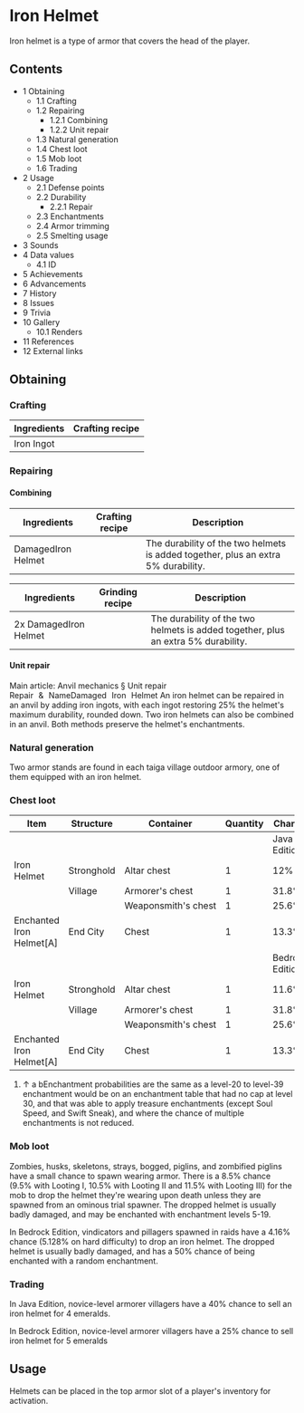 # Iron Helmet
Iron helmet is a type of armor that covers the head of the player.

## Contents
- 1 Obtaining
	- 1.1 Crafting
	- 1.2 Repairing
		- 1.2.1 Combining
		- 1.2.2 Unit repair
	- 1.3 Natural generation
	- 1.4 Chest loot
	- 1.5 Mob loot
	- 1.6 Trading
- 2 Usage
	- 2.1 Defense points
	- 2.2 Durability
		- 2.2.1 Repair
	- 2.3 Enchantments
	- 2.4 Armor trimming
	- 2.5 Smelting usage
- 3 Sounds
- 4 Data values
	- 4.1 ID
- 5 Achievements
- 6 Advancements
- 7 History
- 8 Issues
- 9 Trivia
- 10 Gallery
	- 10.1 Renders
- 11 References
- 12 External links

## Obtaining
### Crafting
| Ingredients | Crafting recipe |
|-------------|-----------------|
| Iron Ingot  |                 |

### Repairing
#### Combining
| Ingredients        | Crafting recipe | Description                                                                       |
|--------------------|-----------------|-----------------------------------------------------------------------------------|
| DamagedIron Helmet |                 | The durability of the two helmets is added together, plus an extra 5% durability. |

| Ingredients           | Grinding recipe | Description                                                                       |
|-----------------------|-----------------|-----------------------------------------------------------------------------------|
| 2x DamagedIron Helmet |                 | The durability of the two helmets is added together, plus an extra 5% durability. |

#### Unit repair
Main article: Anvil mechanics § Unit repair
Repair & NameDamaged Iron Helmet
An iron helmet can be repaired in an anvil by adding iron ingots, with each ingot restoring 25% the helmet's maximum durability, rounded down. Two iron helmets can also be combined in an anvil. Both methods preserve the helmet's enchantments.

### Natural generation
Two armor stands are found in each taiga village outdoor armory, one of them equipped with an iron helmet.

### Chest loot
| Item                     | Structure  | Container           | Quantity | Chance          |
|--------------------------|------------|---------------------|----------|-----------------|
|                          |            |                     |          | Java Edition    |
| Iron Helmet              | Stronghold | Altar chest         | 1        | 12%             |
|                          | Village    | Armorer's chest     | 1        | 31.8%           |
|                          |            | Weaponsmith's chest | 1        | 25.6%           |
| Enchanted Iron Helmet[A] | End City   | Chest               | 1        | 13.3%           |
|                          |            |                     |          | Bedrock Edition |
| Iron Helmet              | Stronghold | Altar chest         | 1        | 11.6%           |
|                          | Village    | Armorer's chest     | 1        | 31.8%           |
|                          |            | Weaponsmith's chest | 1        | 25.6%           |
| Enchanted Iron Helmet[A] | End City   | Chest               | 1        | 13.3%           |

1. ↑ a bEnchantment probabilities are the same as a level-20 to level-39 enchantment would be on an enchantment table that had no cap at level 30, and that was able to apply treasure enchantments (except Soul Speed, and Swift Sneak), and where the chance of multiple enchantments is not reduced.

### Mob loot
Zombies, husks, skeletons, strays, bogged, piglins, and zombified piglins have a small chance to spawn wearing armor. There is a 8.5% chance (9.5% with Looting I, 10.5% with Looting II and 11.5% with Looting III) for the mob to drop the helmet they're wearing upon death unless they are spawned from an ominous trial spawner. The dropped helmet is usually badly damaged, and may be enchanted with enchantment levels 5-19.

In Bedrock Edition, vindicators and pillagers spawned in raids have a 4.16% chance (5.128% on hard difficulty) to drop an iron helmet. The dropped helmet is usually badly damaged, and has a 50% chance of being enchanted with a random enchantment.

### Trading
In Java Edition, novice-level armorer villagers have a 40% chance to sell an iron helmet for 4 emeralds.

In Bedrock Edition, novice-level armorer villagers have a 25% chance to sell iron helmet for 5 emeralds

## Usage
Helmets can be placed in the top armor slot of a player's inventory for activation.

